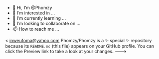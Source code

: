 - 👋 Hi, I’m @Phomzy
- 👀 I’m interested in ...
- 🌱 I’m currently learning ...
- 💞️ I’m looking to collaborate on ...
- 📫 How to reach me ...

< inweufoma@yahoo.com
Phomzy/Phomzy is a ✨ special ✨ repository because its `README.md` (this file) appears on your GitHub profile.
You can click the Preview link to take a look at your changes.
--->
